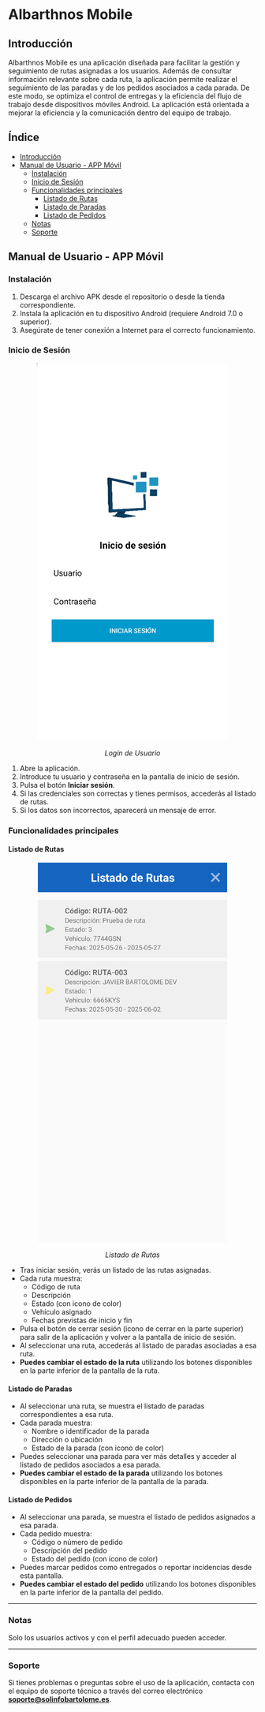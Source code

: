 # Albarthnos Mobile

## Introducción
Albarthnos Mobile es una aplicación diseñada para facilitar la gestión y seguimiento de rutas asignadas a los usuarios. Además de consultar información relevante sobre cada ruta, la aplicación permite realizar el seguimiento de las paradas y de los pedidos asociados a cada parada. De este modo, se optimiza el control de entregas y la eficiencia del flujo de trabajo desde dispositivos móviles Android. La aplicación está orientada a mejorar la eficiencia y la comunicación dentro del equipo de trabajo.

## Índice
- [Introducción](#introducción)
- [Manual de Usuario - APP Móvil](#manual-de-usuario---app-móvil)
  - [Instalación](#instalación)
  - [Inicio de Sesión](#inicio-de-sesión)
  - [Funcionalidades principales](#funcionalidades-principales)
    - [Listado de Rutas](#listado-de-rutas)
    - [Listado de Paradas](#listado-de-paradas)
    - [Listado de Pedidos](#listado-de-pedidos)
  - [Notas](#notas)
  - [Soporte](#soporte)

## Manual de Usuario - APP Móvil

### Instalación
1. Descarga el archivo APK desde el repositorio o desde la tienda correspondiente.
2. Instala la aplicación en tu dispositivo Android (requiere Android 7.0 o superior).
3. Asegúrate de tener conexión a Internet para el correcto funcionamiento.

### Inicio de Sesión

<div align="center">
  <img src="screenshots/login.png" alt="Pantalla de listado de rutas">
  <p><em>Login de Usuario</em></p>
</div>

1. Abre la aplicación.
2. Introduce tu usuario y contraseña en la pantalla de inicio de sesión.
3. Pulsa el botón **Iniciar sesión**.
4. Si las credenciales son correctas y tienes permisos, accederás al listado de rutas.
5. Si los datos son incorrectos, aparecerá un mensaje de error.

### Funcionalidades principales

#### Listado de Rutas

<div align="center">
  <img src="screenshots/rutas.png" alt="Pantalla de listado de rutas">
  <p><em>Listado de Rutas</em></p>
</div>

- Tras iniciar sesión, verás un listado de las rutas asignadas.
- Cada ruta muestra:
  - Código de ruta
  - Descripción
  - Estado (con icono de color)
  - Vehículo asignado
  - Fechas previstas de inicio y fin
- Pulsa el botón de cerrar sesión (icono de cerrar en la parte superior) para salir de la aplicación y volver a la pantalla de inicio de sesión.
- Al seleccionar una ruta, accederás al listado de paradas asociadas a esa ruta.
- **Puedes cambiar el estado de la ruta** utilizando los botones disponibles en la parte inferior de la pantalla de la ruta.

#### Listado de Paradas
- Al seleccionar una ruta, se muestra el listado de paradas correspondientes a esa ruta.
- Cada parada muestra:
  - Nombre o identificador de la parada
  - Dirección o ubicación
  - Estado de la parada (con icono de color)
- Puedes seleccionar una parada para ver más detalles y acceder al listado de pedidos asociados a esa parada.
- **Puedes cambiar el estado de la parada** utilizando los botones disponibles en la parte inferior de la pantalla de la parada.

#### Listado de Pedidos
- Al seleccionar una parada, se muestra el listado de pedidos asignados a esa parada.
- Cada pedido muestra:
  - Código o número de pedido
  - Descripción del pedido
  - Estado del pedido (con icono de color)
- Puedes marcar pedidos como entregados o reportar incidencias desde esta pantalla.
- **Puedes cambiar el estado del pedido** utilizando los botones disponibles en la parte inferior de la pantalla del pedido.

---

### Notas
Solo los usuarios activos y con el perfil adecuado pueden acceder.

---

### Soporte

Si tienes problemas o preguntas sobre el uso de la aplicación, contacta con el equipo de soporte técnico a través del correo electrónico **soporte@solinfobartolome.es**.